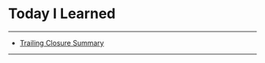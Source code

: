 # Today I Learned

---

- [Trailing Closure Summary](https://vincentgeranium.github.io/ios,/swift/2020/04/07/basicSyntax-1.html)

---
